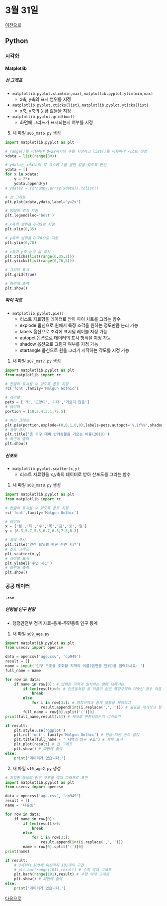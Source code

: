 # 3월 31일

[이전으로](0330.md)

## Python

### 시각화

#### Matplotlib

##### 선 그래프

- `matplotlib.pyplot.xlim(min,max)`, `matplotlib.pyplot.ylim(min,max)`
	+ x축, y축의 표시 범위를 지정
- `matplotlib.pyplot.xticks(list)`, `matplotlib.pyplot.yticks(list)`
	+ x축, y축의 눈금 값들을 지정
- `matplotlib.pyplot.grid(bool)`
	+ 화면에 그리드가 표시되는지 여부를 지정

5. 새 파일 `s06_mat6.py` 생성
```py
import matplotlib.pyplot as plt

# range()를 이용하여 0~29까지의 수를 지정하고 list()를 이용하여 리스트 생성
xdata = list(range(30))

# ydata는 xdata의 각 요소에 2를 곱한 값을 갖도록 연산
ydata = []
for x in xdata:
    y = 2*x
    ydata.append(y)
# ydata2 = (2*numpy.array(xdata)).tolist()

# 선 그래프
plt.plot(xdata,ydata,label='y=2x')

# 범례의 위치 지정
plt.legend(loc='best')

# x축의 범위를 0~35로 지정
plt.xlim(0,35)

# y축의 범위를 0~70으로 지정
plt.ylim(0,70)

# x축과 y축 눈금 값 표시
plt.xticks(list(range(0,35,2)))
plt.yticks(list(range(0,70,5)))

# 그리드 표시
plt.grid(True)

# 화면에 출력
plt.show()
```

##### 파이 차트

- `matplotlib.pyplot.pie()`
	+ 리스트 자료형을 데이터로 받아 파이 차트를 그리는 함수
	+ explode 옵션으로 원에서 특정 조각을 원하는 정도만큼 분리 가능
	+ labels 옵션으로 조각에 표시될 레이블 지정 가능
	+ autopct 옵션으로 데이터의 표시 형식을 지정 가능
	+ shadow 옵션으로 그림자 여부를 지정 가능
	+ startangle 옵션으로 원을 그리기 시작하는 각도를 지정 가능

1. 새 파일 `s07_mat7.py` 생성
```py
import matplotlib.pyplot as plt
from matplotlib import rc

# 한글이 표시될 수 있도록 폰트 지정
rc('font',family='Malgun Gothic')

# 레이블
pets = ['개','고양이','기타','기르지 않음']
# 데이터
portion = [18,3.4,3.1,75.5]

# 파이 그래프
plt.pie(portion,explode=(0,0.1,0,0),labels=pets,autopct='%.1f%%',shadow=True,startangle=90)
# 제목 표시
plt.title('총 가구 대비 반려동물을 기르는 비율(2018)')
# 화면에 출력
plt.show()
```

##### 산포도

- `matplotlib.pyplot.scatter(x,y)`
	+ 리스트 자료형을 x,y축의 데이터로 받아 산포도를 그리는 함수

1. 새 파일 `s08_mat8.py` 생성
```py
import matplotlib.pyplot as plt
from matplotlib import rc

# 한글이 표시될 수 있도록 폰트 지정
rc('font',family='Malgun Gothic')

# 데이터
x = ['월','화','수','목','금','토','일']
y = [6.5,5.7,5.5,6.7,6.3,7.5,8.3]

# 제목 표시
plt.title('연간 요일별 평균 수면 시간')
# 산포 그래프
plt.scatter(x,y)
# 레이블 표시
plt.ylabel('수면 시간')
# 화면에 출력
plt.show()
```

### 공공 데이터

#### `.csv`

##### 연령별 인구 현황

- 행정안전부 정책 자료-통계-주민등록 인구 통계

1. 새 파일 `s09_age.py`
```py
import matplotlib.pyplot as plt
from usecsv import opencsv

data = opencsv('age.csv', 'cp949')
result = []
name = input('인구 구조를 조회할 지역의 이름(읍면동 단위)을 입력하세요: ')
full_name = name

for row in data:
    if name in row[0]: # 입력한 지역과 일치하는 행에 대해서만
        if len(result)>0: # 신촌동처럼 동 이름이 같은 행정구역이 여럿인 경우 처음으로 등장하는 지역에 대해서만 처리
            break
        else:
            for i in row[3:]: # 행정구역과 총계 열들을 제외하고
                result.append(int(i.replace(',',''))) # 쉼표를 제거하고 정수로 변환
        full_name = row[0].split('(')[0]
print(full_name,result[:5]) # 제대로 변환되었는지 미리보기

if result:
    plt.style.use('ggplot')
    plt.rc('font', family='Malgun Gothic') # 한글 지원 폰트 설정
    plt.title(full_name + ' 지역의 인구 구조') # 제목 표시
    plt.plot(result) # 선 그래프
    plt.show() # 화면에 출력
else:
    print('데이터가 없습니다.')
```
2. 새 파일 `s10_age2.py` 생성
```py
# 지정한 동네의 인구 구조를 막대 그래프로 표현
import matplotlib.pyplot as plt
from usecsv import opencsv

data = opencsv('age.csv', 'cp949')
result = []
name = '대흥동'

for row in data:
    if name in row[0]:
        if len(result)>0:
            break
        else:
            for i in row[3:]:
                result.append(int(i.replace(',','')))
        name = row[0].split('(')[0]
print(name)

if result:
    # 0세부터 100세 이상까지 101개의 구간
    # plt.bar(range(101),result) # 수직 막대 그래프
    plt.barh(range(101),result) # 수평 막대 그래프
    plt.show() # 화면에 출력
else:
    print('데이터가 없습니다.')
```

[다음으로](0401.md)